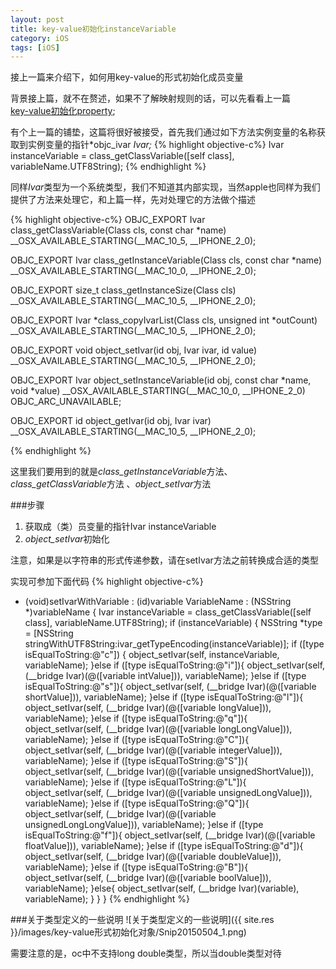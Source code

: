 ```yaml
---
layout: post
title: key-value初始化instanceVariable
category: iOS
tags: [iOS]
---
```


接上一篇来介绍下，如何用key-value的形式初始化成员变量  

背景接上篇，就不在赘述，如果不了解映射规则的话，可以先看看上一篇  
[key-value初始化property](http://codecooker.cn/2015/04/key-value初始化property.html "key-value初始化property");

有个上一篇的铺垫，这篇将很好被接受，首先我们通过如下方法实例变量的名称获取到实例变量的指针*objc_ivar *Ivar;*
{% highlight objective-c%}
Ivar instanceVariable = class_getClassVariable([self class], variableName.UTF8String);
{% endhighlight %} 

同样*Ivar*类型为一个系统类型，我们不知道其内部实现，当然apple也同样为我们提供了方法来处理它，和上篇一样，先对处理它的方法做个描述

{% highlight objective-c%}
OBJC_EXPORT Ivar class_getClassVariable(Class cls, const char *name) 
     __OSX_AVAILABLE_STARTING(__MAC_10_5, __IPHONE_2_0);

OBJC_EXPORT Ivar class_getInstanceVariable(Class cls, const char *name)
    __OSX_AVAILABLE_STARTING(__MAC_10_0, __IPHONE_2_0);

OBJC_EXPORT size_t class_getInstanceSize(Class cls) 
     __OSX_AVAILABLE_STARTING(__MAC_10_5, __IPHONE_2_0);

OBJC_EXPORT Ivar *class_copyIvarList(Class cls, unsigned int *outCount) 
     __OSX_AVAILABLE_STARTING(__MAC_10_5, __IPHONE_2_0);

OBJC_EXPORT void object_setIvar(id obj, Ivar ivar, id value) 
     __OSX_AVAILABLE_STARTING(__MAC_10_5, __IPHONE_2_0);

OBJC_EXPORT Ivar object_setInstanceVariable(id obj, const char *name, void *value)
    __OSX_AVAILABLE_STARTING(__MAC_10_0, __IPHONE_2_0)
    OBJC_ARC_UNAVAILABLE;

OBJC_EXPORT id object_getIvar(id obj, Ivar ivar) 
     __OSX_AVAILABLE_STARTING(__MAC_10_5, __IPHONE_2_0);

{% endhighlight %} 

这里我们要用到的就是*class_getInstanceVariable*方法、*class_getClassVariable*方法
、*object_setIvar*方法

###步骤
1. 获取成（类）员变量的指针Ivar instanceVariable
2. *object_setIvar*初始化

<kp>注意，如果是以字符串的形式传递参数，请在setIvar方法之前转换成合适的类型</kp>

实现可参加下面代码
{% highlight objective-c%}
- (void)setIvarWithVariable : (id)variable VariableName : (NSString *)variableName
{
    Ivar instanceVariable = class_getClassVariable([self class], variableName.UTF8String);
    if (instanceVariable) {
        NSString *type = [NSString stringWithUTF8String:ivar_getTypeEncoding(instanceVariable)];
        if ([type isEqualToString:@"c"]) {
            object_setIvar(self, instanceVariable, variableName);
        }else if ([type isEqualToString:@"i"]){
            object_setIvar(self, (__bridge Ivar)(@([variable intValue])), variableName);
        }else if ([type isEqualToString:@"s"]){
            object_setIvar(self, (__bridge Ivar)(@([variable shortValue])), variableName);
        }else if ([type isEqualToString:@"l"]){
            object_setIvar(self, (__bridge Ivar)(@([variable longValue])), variableName);
        }else if ([type isEqualToString:@"q"]){
            object_setIvar(self, (__bridge Ivar)(@([variable longLongValue])), variableName);
        }else if ([type isEqualToString:@"C"]){
            object_setIvar(self, (__bridge Ivar)(@([variable integerValue])), variableName);
        }else if ([type isEqualToString:@"S"]){
            object_setIvar(self, (__bridge Ivar)(@([variable unsignedShortValue])), variableName);
        }else if ([type isEqualToString:@"L"]){
            object_setIvar(self, (__bridge Ivar)(@([variable unsignedLongValue])), variableName);
        }else if ([type isEqualToString:@"Q"]){
            object_setIvar(self, (__bridge Ivar)(@([variable unsignedLongLongValue])), variableName);
        }else if ([type isEqualToString:@"f"]){
            object_setIvar(self, (__bridge Ivar)(@([variable floatValue])), variableName);
        }else if ([type isEqualToString:@"d"]){
            object_setIvar(self, (__bridge Ivar)(@([variable doubleValue])), variableName);
        }else if ([type isEqualToString:@"B"]){
            object_setIvar(self, (__bridge Ivar)(@([variable boolValue])), variableName);
        }else{
            object_setIvar(self, (__bridge Ivar)(variable), variableName);
        }
    }
}
{% endhighlight %} 

###关于类型定义的一些说明
![关于类型定义的一些说明]({{ site.res }}/images/key-value形式初始化对象/Snip20150504_1.png)

需要注意的是，oc中不支持long double类型，所以当double类型对待
